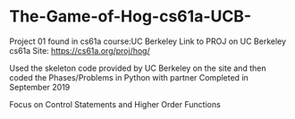 # The-Game-of-Hog-cs61a-UCB-
Project 01 found in cs61a course:UC Berkeley 
Link to PROJ on UC Berkeley cs61a Site: https://cs61a.org/proj/hog/ 

Used the skeleton code provided by UC Berkeley on the site and then coded the Phases/Problems in Python with partner
Completed in September 2019

Focus on Control Statements and Higher Order Functions
